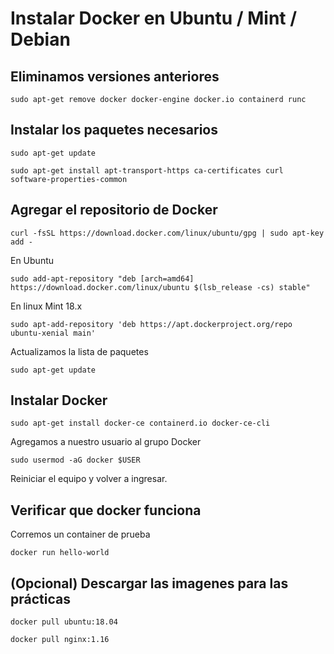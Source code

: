 # Instalar Docker en Ubuntu / Mint / Debian 

## Eliminamos versiones anteriores

```
sudo apt-get remove docker docker-engine docker.io containerd runc
```

## Instalar los paquetes necesarios

```
sudo apt-get update
```

```
sudo apt-get install apt-transport-https ca-certificates curl software-properties-common
```

## Agregar el repositorio de Docker

```
curl -fsSL https://download.docker.com/linux/ubuntu/gpg | sudo apt-key add -
```

En Ubuntu

```
sudo add-apt-repository "deb [arch=amd64] https://download.docker.com/linux/ubuntu $(lsb_release -cs) stable"
```

En linux Mint 18.x

```
sudo apt-add-repository 'deb https://apt.dockerproject.org/repo ubuntu-xenial main'
```

Actualizamos la lista de paquetes

```
sudo apt-get update
```

## Instalar Docker

```
sudo apt-get install docker-ce containerd.io docker-ce-cli
```

Agregamos a nuestro usuario al grupo Docker

```
sudo usermod -aG docker $USER
```


Reiniciar el equipo y volver a ingresar.


## Verificar que docker funciona

Corremos un container de prueba

```
docker run hello-world
```

## (Opcional) Descargar las imagenes para las prácticas

```
docker pull ubuntu:18.04
```

```
docker pull nginx:1.16
```

